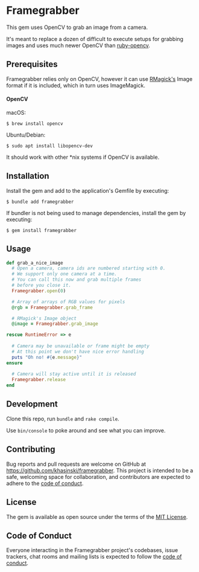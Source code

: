 # Framegrabber

This gem uses OpenCV to grab an image from a camera. 

It's meant to replace a dozen of difficult to execute setups 
for grabbing images and uses much newer OpenCV than [ruby-opencv](https://github.com/ruby-opencv/ruby-opencv).

## Prerequisites

Framegrabber relies only on OpenCV, however it can use [RMagick's](https://github.com/rmagick/rmagick) 
Image format if it is included, which in turn uses ImageMagick.

#### OpenCV

macOS:

```
$ brew install opencv
```

Ubuntu/Debian:

```
$ sudo apt install libopencv-dev
```

It should work with other *nix systems if OpenCV is available.

## Installation

Install the gem and add to the application's Gemfile by executing:

    $ bundle add framegrabber

If bundler is not being used to manage dependencies, install the gem by executing:

    $ gem install framegrabber

## Usage

```ruby
def grab_a_nice_image
  # Open a camera, camera ids are numbered starting with 0.
  # We support only one camera at a time.
  # You can call this now and grab multiple frames 
  # before you close it.
  Framegrabber.open(0)

  # Array of arrays of RGB values for pixels
  @rgb = Framegrabber.grab_frame

  # RMagick's Image object
  @image = Framegrabber.grab_image

rescue RuntimeError => e
  
  # Camera may be unavailable or frame might be empty
  # At this point we don't have nice error handling
  puts "Oh no! #{e.message}"
ensure
  
  # Camera will stay active until it is released
  Framegrabber.release 
end
```

## Development

Clone this repo, run `bundle` and `rake compile`. 

Use `bin/console` to poke around and see what you can improve.

## Contributing

Bug reports and pull requests are welcome on GitHub at https://github.com/khasinski/framegrabber. This project is intended to be a safe, welcoming space for collaboration, and contributors are expected to adhere to the [code of conduct](https://github.com/khasinski/framegrabber/blob/master/CODE_OF_CONDUCT.md).

## License

The gem is available as open source under the terms of the [MIT License](https://opensource.org/licenses/MIT).

## Code of Conduct

Everyone interacting in the Framegrabber project's codebases, issue trackers, chat rooms and mailing lists is expected to follow the [code of conduct](https://github.com/khasinski/framegrabber/blob/master/CODE_OF_CONDUCT.md).
